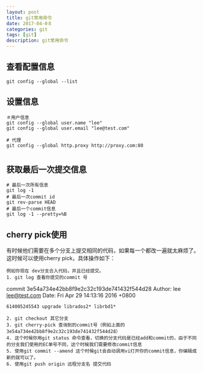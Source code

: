 ```yaml
---
layout: post
title: git常用命令
date: 2017-04-0８
categories: git
tags: [git]
description: git常用命令
---
```


## 查看配置信息
```shell
git config --global --list
```

## 设置信息
```shell
＃用户信息
git config --global user.name "lee"
git config --global user.email "lee@test.com"

# 代理
git config --global http.proxy http://proxy.com:80
```

#

## 获取最后一次提交信息
```shell
# 最后一次所有信息
git log -1
# 最后一次commit id
git rev-parse HEAD
# 最后一个commit信息
git log -1 --pretty=%B
```

## cherry pick使用
有时候他们需要在多个分支上提交相同的代码，如果每一个都改一遍就太麻烦了。
这时候可以使用cherry pick，具体操作如下：

```shell
例如你现在 dev分支合入代码，并且已经提交。
1. git log 查看你提交的commit 号
```
commit 3e54a734e42bb8f9e2c32c193de741432f544d28
Author: lee <lee@test.com>
Date:   Fri Apr 29 14:13:16 2016 +0800

    614005245543 upgrade librados2* librbd1*
```
2. git checkout 其它分支
3. git cherry-pick 查询到的commit号（例如上面的3e54a734e42bb8f9e2c32c193de741432f544d28）
4. 这个时候你用git status 命令查看，切换的分支代码是已经add和commit的，由于不同的分支我们使用的EC单号不同，这个时候我们需要修改commit信息
5. 使用git commit --amend 这个时候git会自动调用vi打开你的commit信息，你编辑成新的就可以了。
6. 使用git push origin 远程分支名 提交代码
```
